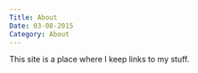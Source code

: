 ```yaml
---
Title: About
Date: 03-08-2015
Category: About
---
```

This site is a place where I keep links to my stuff.
